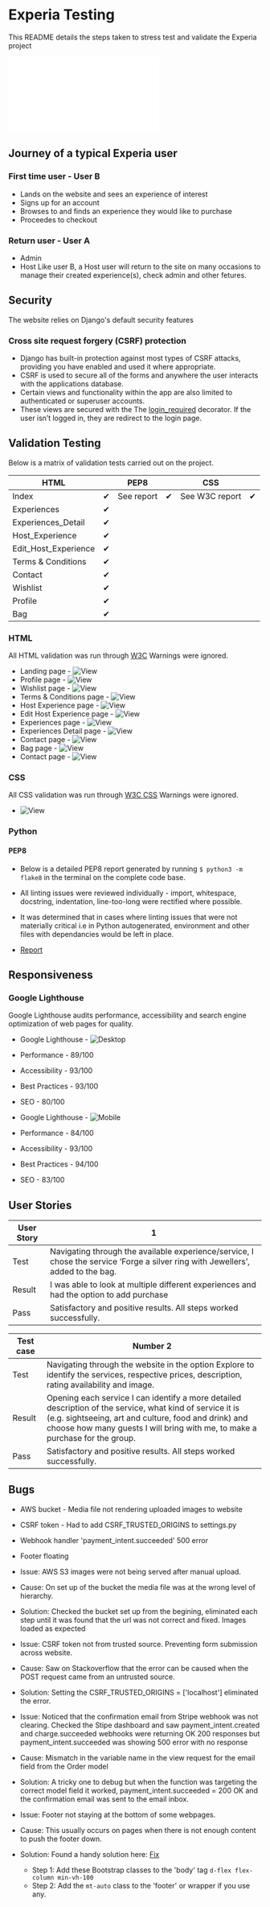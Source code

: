 # Experia Testing
This README details the steps taken to stress test and validate the Experia project


 
![](README/Activity.pdf)

## Journey of a typical Experia user

### First time user - User B
- Lands on the website and sees an experience of interest
- Signs up for an account
- Browses to and finds an experience they would like to purchase
- Proceedes to checkout

### Return user - User A
- Admin
- Host 
Like user B, a Host user will return to the site on many occasions to manage their created experience(s), check admin and other fetures.


## Security
The website relies on Django's default security features
### Cross site request forgery (CSRF) protection
- Django has built-in protection against most types of CSRF attacks, providing you have enabled and used it where appropriate.
- CSRF is used to secure all of the forms and anywhere the user interacts with the applications database.
- Certain views and functionality within the app are also limited to authenticated or superuser accounts.
- These views are secured with the The [login_required](https://docs.djangoproject.com/en/4.0/topics/auth/default/#the-login-required-decorator) decorator. If the user isn’t logged in, they are redirect to the login page.

## Validation Testing
Below is a matrix of validation tests carried out on the project.


| HTML                 |   | PEP8       |   | CSS            |   |
|----------------------|---|------------|---|----------------|---|
| Index                | ✔ | See report | ✔ | See W3C report | ✔ |
| Experiences          | ✔ |            |   |                |   |
| Experiences_Detail   | ✔ |            |   |                |   |
| Host_Experience      | ✔ |            |   |                |   |
| Edit_Host_Experience | ✔ |            |   |                |   |
| Terms & Conditions   | ✔ |            |   |                |   |
| Contact              | ✔ |            |   |                |   |
| Wishlist             | ✔ |            |   |                |   |
| Profile              | ✔ |            |   |                |   |
| Bag                  | ✔ |            |   |                |   |


### HTML
All HTML validation was run through [W3C](https://validator.w3.org/)
Warnings were ignored.
- Landing page - ![View](README/index_new.PNG)
- Profile page - ![View](README/profile.PNG)
- Wishlist page - ![View](README/wishlist.PNG)
- Terms & Conditions page - ![View](README/terms_conditions.PNG)
- Host Experience page - ![View](README/host_experience.PNG)
- Edit Host Experience page - ![View](README/edit_host_experience.PNG)
- Experiences page - ![View](README/experiences.PNG)
- Experiences Detail page - ![View](README/experience_detail.PNG)
- Contact page - ![View](README/contact.PNG)
- Bag page - ![View](README/bag.PNG)
- Contact page - ![View](README/contact.PNG)

### CSS
All CSS validation was run through [W3C CSS](https://jigsaw.w3.org/css-validator/)
Warnings were ignored.
- ![View](README/css_validator.PNG)

### Python
#### PEP8
- Below is a detailed PEP8 report generated by running `$ python3 -m flake8` in the terminal on the complete code base.
- All linting issues were reviewed individually - import, whitespace, docstring, indentation, line-too-long were rectified where possible.
- It was determined that in cases where linting issues that were not materially critical i.e in Python autogenerated, environment and other files with dependancies would be left in place.

- [Report](README/PEP8_Validation.pdf)


## Responsiveness
### Google Lighthouse 
Google Lighthouse audits performance, accessibility and search engine optimization of web pages for quality.

- Google Lighthouse - ![Desktop](README/lighthouse_desktop.PNG)
- Performance - 89/100
- Accessibility - 93/100
- Best Practices - 93/100
- SEO - 80/100

- Google Lighthouse - ![Mobile](README/lighthouse_mobile.PNG)
- Performance - 84/100
- Accessibility - 93/100
- Best Practices - 94/100
- SEO - 83/100

## User Stories

| User Story | 1                                                                                                                                |
|------------|----------------------------------------------------------------------------------------------------------------------------------|
| Test       | Navigating through the available experience/service, I chose the service ‘Forge a silver ring with Jewellers’, added to the bag. |
| Result     | I was able to look at multiple different experiences and had the option to add purchase                                          |
| Pass       | Satisfactory and positive results. All steps worked successfully.                                                                |



| Test case | Number 2                                                                                                                                                                                                                                          |
|-----------|---------------------------------------------------------------------------------------------------------------------------------------------------------------------------------------------------------------------------------------------------|
| Test      | Navigating through the website in the option Explore to identify the services, respective prices, description, rating availability and image.                                                                                                     |
| Result    | Opening each service I can identify a more detailed description of the service, what kind of service it is (e.g. sightseeing, art and culture, food and drink) and choose how many guests I will bring with me, to make a purchase for the group. |
| Pass      | Satisfactory and positive results. All steps worked successfully.                                                                                                                                                                                 |




## Bugs
- AWS bucket - Media file not rendering uploaded images to website
- CSRF token - Had to add CSRF_TRUSTED_ORIGINS to settings.py
- Webhook handler 'payment_intent.succeeded' 500 error
- Footer floating

- Issue: AWS S3 images were not being served after manual upload.
- Cause: On set up of the bucket the media file was at the wrong level of hierarchy. 
- Solution: Checked the bucket set up from the begining, eliminated each step until it was found that the url was not correct and fixed. Images loaded as expected

- Issue: CSRF token not from trusted source. Preventing form submission across website.
- Cause: Saw on Stackoverflow that the error can be caused when the POST request came from an untrusted source.
- Solution: Setting the CSRF_TRUSTED_ORIGINS = ['localhost'] eliminated the error.

- Issue: Noticed that the confirmation email from Stripe webhook was not clearing. Checked the Stipe dashboard and saw payment_intent.created and charge.succeeded webhooks were returning OK 200 responses but payment_intent.succeeded was showing 500 error with no response
- Cause: Mismatch in the variable name in the view request for the email field from the Order model 
- Solution: A tricky one to debug but when the function was targeting the correct model field it worked, payment_intent.succeeded = 200 OK and the confirmation email was sent to the email inbox.  

- Issue: Footer not staying at the bottom of some webpages.
- Cause: This usually occurs on pages when there is not enough content to push the footer down.
- Solution: Found a handy solution here: [Fix](https://radu.link/make-footer-stay-bottom-page-bootstrap/)
    - Step 1: Add these Bootstrap classes to the 'body' tag `d-flex flex-column min-vh-100`
    - Step 2: Add the `mt-auto` class to the 'footer' or wrapper if you use any.